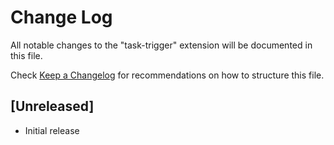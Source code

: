 # Change Log

All notable changes to the "task-trigger" extension will be documented in this file.

Check [Keep a Changelog](http://keepachangelog.com/) for recommendations on how to structure this file.

## [Unreleased]

- Initial release